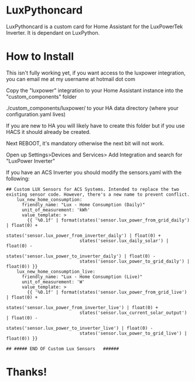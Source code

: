 # LuxPythoncard
LuxPythoncard is a custom card for Home Assistant for the LuxPowerTek Inverter. It is dependant on LuxPython.




# How to Install

This isn't fully working yet, if you want access to the luxpower integration, you can email me at my username at hotmail dot com



Copy the "luxpower" integration to your Home Assistant instance into the "custom_components" folder

./custom_components/luxpower/ to your HA data directory (where your configuration.yaml lives)

If you are new to HA you will likely have to create this folder but if you use HACS it should already be created.

Next REBOOT, it's mandatory otherwise the next bit will not work.

Open up Settings>Devices and Services> Add Integration and search for "LuxPower Inverter"


If you have an ACS Inverter you should modify the sensors.yaml with the following:
```
## Custom LUX Sensors for ACS Systems. Intended to replace the two existing sensor code. However, there's a new name to prevent conflict. 
    lux_new_home_consumption:
      friendly_name: "Lux - Home Consumption (Daily)"
      unit_of_measurement: 'kWh'
      value_template: >
        {{ '%0.1f' | format(states('sensor.lux_power_from_grid_daily') | float(0) + 
                            states('sensor.lux_power_from_inverter_daily') | float(0) +
                            states('sensor.lux_daily_solar') | float(0) - 
                            states('sensor.lux_power_to_inverter_daily') | float(0) - 
                            states('sensor.lux_power_to_grid_daily') | float(0)) }}
    lux_new_home_consumption_live:
      friendly_name: "Lux - Home Consumption (Live)"
      unit_of_measurement: 'W'
      value_template: >
        {{ '%0.1f' | format(states('sensor.lux_power_from_grid_live') | float(0) + 
                            states('sensor.lux_power_from_inverter_live') | float(0) +
                            states('sensor.lux_current_solar_output') | float(0) - 
                            states('sensor.lux_power_to_inverter_live') | float(0) - 
                            states('sensor.lux_power_to_grid_live') | float(0)) }}
                            
## ##### END OF Custom Lux Sensors   ######
```
# Thanks!

